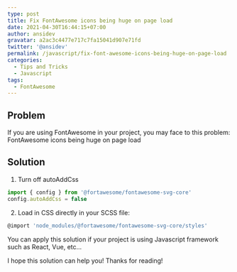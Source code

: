 ```yaml
---
type: post
title: Fix FontAwesome icons being huge on page load
date: 2021-04-30T16:44:15+07:00
author: ansidev
gravatar: a2ac3c4477e717c7fa15041d907e71fd
twitter: '@ansidev'
permalink: /javascript/fix-font-awesome-icons-being-huge-on-page-load
categories:
  - Tips and Tricks
  - Javascript
tags:
  - FontAwesome
---
```


## Problem

If you are using FontAwesome in your project, you may face to this problem: FontAwesome icons being huge on page load

## Solution

1. Turn off autoAddCss

```js
import { config } from '@fortawesome/fontawesome-svg-core'
config.autoAddCss = false
```

2. Load in CSS directly in your SCSS file:

```js
@import 'node_modules/@fortawesome/fontawesome-svg-core/styles'
```

You can apply this solution if your project is using Javascript framework such as React, Vue, etc...

I hope this solution can help you! Thanks for reading!
